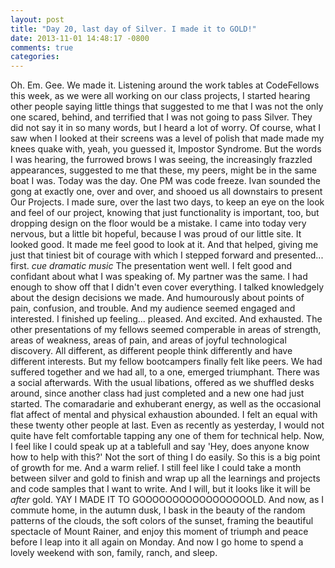 ```yaml
---
layout: post
title: "Day 20, last day of Silver. I made it to GOLD!"
date: 2013-11-01 14:48:17 -0800
comments: true
categories: 
---
```


  Oh.  Em.  Gee.
  We made it.
  Listening around the work tables at CodeFellows this week, as we were all
working on our class projects, I started hearing other people saying little
things that suggested to me that I was not the only one scared, behind, and
terrified that I was not going to pass Silver. They did not say it in so many
words, but I heard a lot of worry. Of course, what I saw when I looked at
their screens was a level of polish that made made my knees quake with, yeah,
you guessed it, Impostor Syndrome. But the words I was hearing, the furrowed
brows I was seeing, the increasingly frazzled appearances, suggested to me
that these, my peers, might be in the same boat I was.
  Today was the day. One PM was code freeze. Ivan sounded the gong at
exactly one, over and over, and shooed us all downstairs to present Our
Projects. I made sure, over the last two days, to keep an eye on the look
and feel of our project, knowing that just functionality is important, too,
but dropping design on the floor would be a mistake. I came into today very
nervous, but a little bit hopeful, because I was proud of our little site. It
looked good. It made me feel good to look at it. And that helped, giving me
just that tiniest bit of courage with which I stepped forward and presented...
first. *cue dramatic music* The presentation went well. I felt good and
confidant about what I was speaking of. My partner was the same. I had enough
to show off that I didn't even cover everything. I talked knowledgely about
the design decisions we made. And humourously about points of pain, confusion,
and trouble. And my audience seemed engaged and interested. I finished up
feeling... pleased. And excited. And exhausted. The other presentations of my
fellows seemed comperable in areas of strength, areas of weakness, areas of
pain, and areas of joyful technological discovery. All different, as different
people think differently and have different interests. But my fellow
bootcampers finally felt like peers. We had suffered together and we had all,
to a one, emerged triumphant.
  There was a social afterwards. With the usual libations, offered as we
shuffled desks around, since another class had just completed and a new one
had just started. The comaradarie and exhuberant energy, as well as the
occasional flat affect of mental and physical exhaustion abounded. I felt an
equal with these twenty other people at last. Even as recently as yesterday,
I would not quite have felt comfortable tapping any one of them for technical
help. Now, I feel like I could speak up at a tablefull and say 'Hey, does
anyone know how to help with this?' Not the sort of thing I do easily. So this
is a big point of growth for me. And a warm relief.
  I still feel like I could take a month between silver and gold to finish and
wrap up all the learnings and projects and code samples that I want to write.
And I will, but it looks like it will be _after_ gold.
  YAY I MADE IT TO GOOOOOOOOOOOOOOOOOLD.
  And now, as I commute home, in the autumn dusk, I bask in the beauty of the
random patterns of the clouds, the soft colors of the sunset, framing the
beautiful spectacle of Mount Rainer, and enjoy this moment of triumph and
peace before I leap into it all again on Monday.
  And now I go home to spend a lovely weekend with son, family, ranch, and
sleep.
